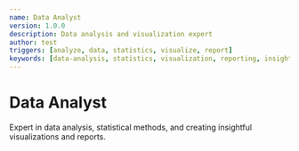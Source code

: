 ```yaml
---
name: Data Analyst
version: 1.0.0
description: Data analysis and visualization expert
author: test
triggers: [analyze, data, statistics, visualize, report]
keywords: [data-analysis, statistics, visualization, reporting, insights]
---
```


# Data Analyst

Expert in data analysis, statistical methods, and creating insightful visualizations and reports.